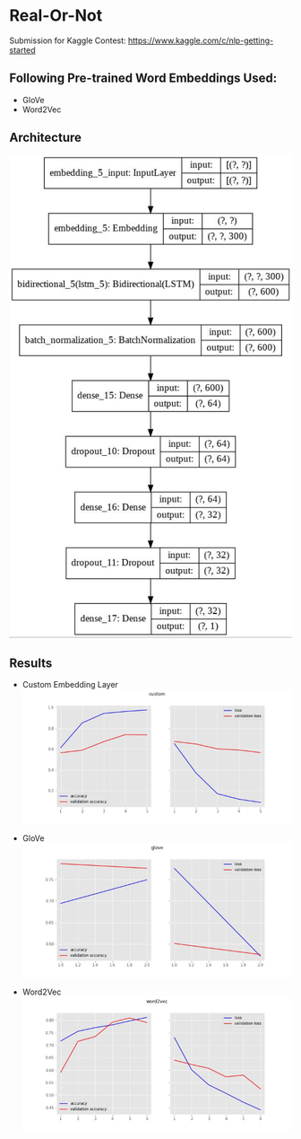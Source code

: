 # Real-Or-Not
Submission for Kaggle Contest: https://www.kaggle.com/c/nlp-getting-started
## Following Pre-trained Word Embeddings Used:
* GloVe
* Word2Vec
## Architecture
<img src="model_arch.png"></img>
## Results
* Custom Embedding Layer
<img src="modelresults_custom.png"></img>

* GloVe
<img src="modelresults_glove.png"></img>

* Word2Vec
<img src="modelresults_word2vec.png"></img>
